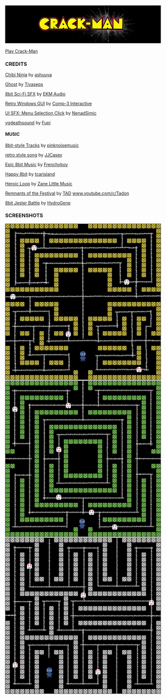 ![Crack-Man](scenes/main_menu/image_19-43-59_202940026063510_x1_00001_.png)

[Play Crack-Man](https://easyspeeds.itch.io/crack-man)

### CREDITS

[Chibi Ninja](https://opengameart.org/content/2d-chibi-ninja-8-actions) by [ashuuya](https://opengameart.org/users/ashuuya)


[Ghost](https://opengameart.org/content/evil-ghost) by [Tivaseps](https://opengameart.org/users/tivaseps)


[8bit Sci-Fi SFX](https://opengameart.org/content/8-bit-sci-fi-sounds) by [EKM Audio](https://opengameart.org/users/ekmaudio)


[Retro Windows GUI](https://comp3interactive.itch.io/retro-windows-gui) by [Comp-3 Interactive](https://comp3interactive.itch.io/)


[UI SFX: Menu Selection Click](https://opengameart.org/content/menu-selection-click) by [NenadSimic](https://opengameart.org/users/nenadsimic)


[vgdeathsound](https://opengameart.org/content/8bit-death-whirl) by [Fupi](https://opengameart.org/users/fupi)


#### MUSIC

[8bit-style Tracks](https://opengameart.org/content/5-free-tracks-for-your-game-8-bit-style-0) by [pinknoisemusic](https://opengameart.org/users/pinknoisemusic)


[retro style song](https://opengameart.org/content/lively-retro-style-song) by [JJCasey](https://opengameart.org/users/jjcasey)


[Epic 8bit Music](https://opengameart.org/content/epic-8-bit-music) by [Frenchyboy](https://opengameart.org/users/frenchyboy)


[Happy 8bit](https://opengameart.org/content/happy-8-bit) by [tcarisland](https://opengameart.org/users/tcarisland)


[Heroic Loop](https://opengameart.org/content/heroic-loop) by [Zane Little Music](https://opengameart.org/users/zane-little-music)


[Remnants of the Festival](https://opengameart.org/content/remnants-of-the-festival) by [TAD](https://opengameart.org/users/tad)	www.youtube.com/c/Tadon


[8bit Jester Battle](https://opengameart.org/content/8-bit-jester-battle) by [HydroGene](https://opengameart.org/users/hydrogene)


### SCREENSHOTS
![Crack-Man](screenshots/screenshot1.png)
![Crack-Man](screenshots/screenshot2.png)
![Crack-Man](screenshots/screenshot3.png)
